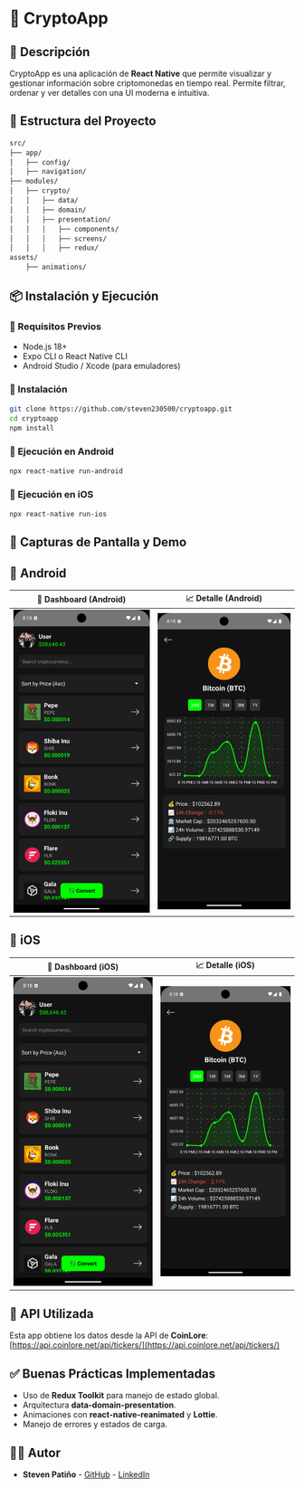 # 📱 CryptoApp

## 🚀 Descripción

CryptoApp es una aplicación de **React Native** que permite visualizar y gestionar información sobre criptomonedas en tiempo real. Permite filtrar, ordenar y ver detalles con una UI moderna e intuitiva.

## 📂 Estructura del Proyecto

```bash
src/
├── app/
│   ├── config/
│   ├── navigation/
├── modules/
│   ├── crypto/
│   │   ├── data/
│   │   ├── domain/
│   │   ├── presentation/
│   │   │   ├── components/
│   │   │   ├── screens/
│   │   │   ├── redux/
assets/
    ├── animations/
```

## 📦 Instalación y Ejecución

### 🔹 Requisitos Previos

- Node.js 18+
- Expo CLI o React Native CLI
- Android Studio / Xcode (para emuladores)

### 🔹 Instalación

```sh
git clone https://github.com/steven230500/cryptoapp.git
cd cryptoapp
npm install
```

### 🔹 Ejecución en Android

```sh
npx react-native run-android
```

### 🔹 Ejecución en iOS

```sh
npx react-native run-ios
```

## 🎥 Capturas de Pantalla y Demo

## 📱 Android

| 📱 Dashboard (Android)                         | 📈 Detalle (Android)                      |
| ---------------------------------------------- | ----------------------------------------- |
| ![Dashboard](assets/screenshots/dashboard.png) | ![Detalle](assets/screenshots/detail.png) |

## 🍎 iOS

| 📱 Dashboard (iOS)                             | 📈 Detalle (iOS)                          |
| ---------------------------------------------- | ----------------------------------------- |
| ![Dashboard](assets/screenshots/dashboard.png) | ![Detalle](assets/screenshots/detail.png) |

## 🔗 API Utilizada

Esta app obtiene los datos desde la API de **CoinLore**:
[https://api.coinlore.net/api/tickers/](https://api.coinlore.net/api/tickers/)

## ✅ Buenas Prácticas Implementadas

- Uso de **Redux Toolkit** para manejo de estado global.
- Arquitectura **data-domain-presentation**.
- Animaciones con **react-native-reanimated** y **Lottie**.
- Manejo de errores y estados de carga.

## 👨‍💻 Autor

- **Steven Patiño** - [GitHub](https://github.com/steven230500) - [LinkedIn](https://linkedin.com/in/steven-p-0ab502126)
